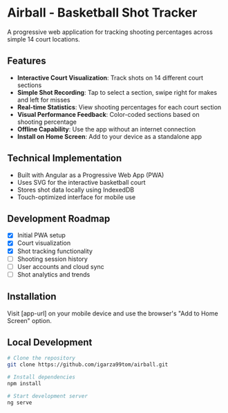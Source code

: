 # Airball - Basketball Shot Tracker

A progressive web application for tracking shooting percentages across simple 14 court locations.

## Features

- **Interactive Court Visualization**: Track shots on 14 different court sections
- **Simple Shot Recording**: Tap to select a section, swipe right for makes and left for misses
- **Real-time Statistics**: View shooting percentages for each court section
- **Visual Performance Feedback**: Color-coded sections based on shooting percentage
- **Offline Capability**: Use the app without an internet connection
- **Install on Home Screen**: Add to your device as a standalone app

## Technical Implementation

- Built with Angular as a Progressive Web App (PWA)
- Uses SVG for the interactive basketball court
- Stores shot data locally using IndexedDB
- Touch-optimized interface for mobile use

## Development Roadmap

- [x] Initial PWA setup
- [x] Court visualization
- [x] Shot tracking functionality
- [ ] Shooting session history
- [ ] User accounts and cloud sync
- [ ] Shot analytics and trends

## Installation

Visit [app-url] on your mobile device and use the browser's "Add to Home Screen" option.

## Local Development

```bash
# Clone the repository
git clone https://github.com/igarza99tom/airball.git

# Install dependencies
npm install

# Start development server
ng serve
```